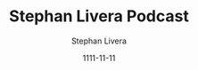 ---
layout: media
title: Stephan Livera Podcast
date: 1111-11-11
categories: ['Podcasts']
author: ['Stephan Livera']
excerpt: Sergej Kotliar, CEO of Bitrefill joins me to discuss taking bitcoin and lightning payments as an online merchant. We talked about the challenges and benefits of doing this, particularly in how lightning network simplifies the user experience and reduces errors.
external_url: http://livera.libsyn.com/
---